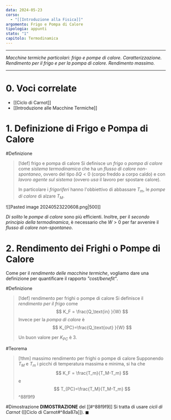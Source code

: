 ```yaml
---
data: 2024-05-23
corso:
  - "[[Introduzione alla Fisica]]"
argomento: Frigo e Pompa di Calore
tipologia: appunti
stato: "1"
capitolo: Termodinamica
---
```

- - -
*Macchine termiche particolari: frigo e pompe di calore. Caratterizzazione. Rendimento per il frigo e per la pompa di calore. Rendimento massimo.*
- - -
# 0. Voci correlate
 - [[Ciclo di Carnot]]
 - [[Introduzione alle Macchine Termiche]]
# 1. Definizione di Frigo e Pompa di Calore
#Definizione 
> [!def] frigo e pompa di calore
> Si definisce un *frigo* o *pompa di calore* come *sistema termodinamica* che ha un *flusso di calore non-spontaneo*, ovvero del tipo $\delta Q < 0$ (corpo freddo a corpo caldo) e con *lavoro agente sul sistema* (ovvero *usa* il lavoro per spostare calore).
> 
> In particolare i *frigoriferi* hanno l'obbiettivo di abbassare $T_m$, le *pompe di calore* di alzare $T_M$.

![[Pasted image 20240523220608.png|500]]

*Di solito* le *pompe di calore* sono più efficienti. Inoltre, per il *secondo principio della termodinamica*, è necessario che $W>0$ per far avvenire il *flusso di calore non-spontaneo*.

# 2. Rendimento dei Frighi o Pompe di Calore
Come per il *rendimento delle macchine termiche*, vogliamo dare una definizione per quantificare il rapporto *"cost/benefit"*.

#Definizione 
> [!def] rendimento per frighi o pompe di calore
> Si definisce il *rendimento per il frigo* come
> $$
> K_F = \frac{Q_\text{in} }{W}
> $$
> Invece per la *pompa di calore* è
> $$
> K_{PC}=\frac{Q_\text{out} }{W} 
> $$
> 
> Un buon valore per $K_{PC}$ è $3$.

#Teorema 
> [!thm] massimo rendimento per frighi o pompe di calore
> Supponendo $T_M$ e $T_m$ i picchi di temperatura massima e minima, si ha che
> $$
> K_F = \frac{T_m}{T_M-T_m}
> $$
> e
> $$
> T_{PC}=\frac{T_M}{T_M-T_m}
> $$
^88f9f9

#Dimostrazione 
**DIMOSTRAZIONE** del [[#^88f9f9]]
Si tratta di usare *cicli di Carnot* ([[Ciclo di Carnot#^8da87a]]). $\blacksquare$

